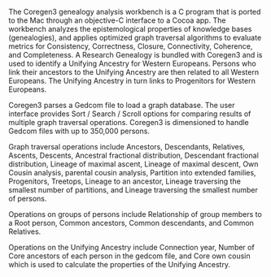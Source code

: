 The Coregen3 genealogy analysis workbench is a C program that is ported to the Mac through an objective-C interface to a Cocoa app.
The workbench analyzes the epistemological properties of knowledge bases (genealogies), and applies optimized graph traversal algorithms
to evaluate metrics for Consistency, Correctness, Closure, Connectivity, Coherence, and Completeness.
A Research Genealogy is bundled with Coregen3 and is used to identify a Unifying Ancestry for Western Europeans.
Persons who link their ancestors to the Unifying Ancestry are then related to all Western Europeans.  The Unifying Ancestry in turn links to 
Progenitors for Western Europeans.

Coregen3 parses a Gedcom file to load a graph database.  The user interface provides Sort / Search / Scroll options for comparing results
of multiple graph traversal operations.  Coregen3 is dimensioned to handle Gedcom files with up to 350,000 persons. 

Graph traversal operations
include Ancestors, Descendants, Relatives, Ascents, Descents, Ancestral fractional distribution, Descendant fractional distribution, Lineage of maximal ascent, Lineage of maximal descent, 
Own Cousin analysis, parental cousin analysis, Partition into extended families, Progenitors, Treetops, Lineage to an ancestor, Lineage traversing the smallest number of partitions, and Lineage traversing the smallest number of persons.

Operations on groups of persons include Relationship of group members to a Root person, Common ancestors, Common descendants, and Common Relatives.

Operations on the Unifying Ancestry include Connection year, Number of Core ancestors of each person in the gedcom file, and Core own cousin which is used 
to calculate the properties of the Unifying Ancestry.
